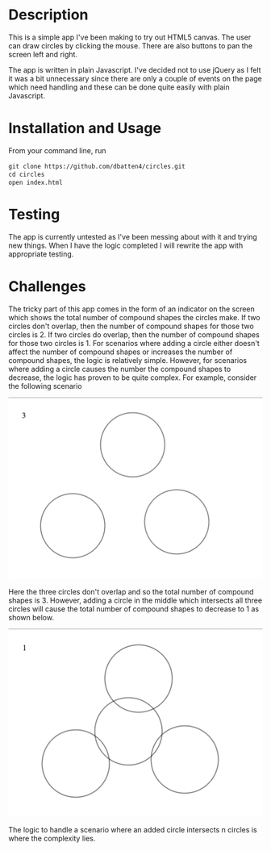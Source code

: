 # Description

This is a simple app I've been making to try out HTML5 canvas. The user can draw
circles by clicking the mouse. There are also buttons to pan the screen left and
right.

The app is written in plain Javascript. I've decided not to use jQuery as I felt
it was a bit unnecessary since there are only a couple of events on the page which
need handling and these can be done quite easily with plain Javascript.

# Installation and Usage

From your command line, run 
```
git clone https://github.com/dbatten4/circles.git
cd circles
open index.html
```

# Testing

The app is currently untested as I've been messing about with it and trying new
things. When I have the logic completed I will rewrite the app with appropriate
testing.

# Challenges

The tricky part of this app comes in the form of an indicator on the
screen which shows the total number of compound shapes the circles make. If two
circles don't overlap, then the number of compound shapes for those two circles
is 2. If two circles do overlap, then the number of compound shapes for those
two circles is 1. For scenarios where adding a circle either doesn't affect the
number of compound shapes or increases the number of compound shapes, the logic
is relatively simple. However, for scenarios where adding a circle causes the
number the compound shapes to decrease, the logic has proven to be quite
complex. For example, consider the following scenario

![shot_1](public/images/circles_1.png)

Here the three circles don't overlap and so the total number of compound shapes is
3. However, adding a circle in the middle which intersects all three circles will
cause the total number of compound shapes to decrease to 1 as shown below.

![shot_1](public/images/circles_2.png)

The logic to handle a scenario where an added circle intersects n circles is where
the complexity lies.
